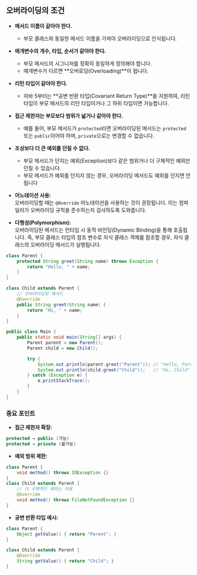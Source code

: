 ## 오버라이딩의 조건
- **메서드 이름이 같아야 한다.**
    - 부모 클래스와 동일한 메서드 이름을 가져야 오버라이딩으로 인식됩니다.
- **매개변수의 개수, 타입, 순서가 같아야 한다.**
    - 부모 메서드의 시그니처를 정확히 동일하게 정의해야 합니다.
    - 매개변수가 다르면 **오버로딩(Overloading)**이 됩니다.
- **리턴 타입이 같아야 한다.**
    - 자바 5부터는 **공변 반환 타입(Covariant Return Type)**을 지원하여, 리턴 타입이 부모 메서드의 리턴 타입이거나 그 하위 타입이면 가능합니다.
- **접근 제한자는 부모보다 범위가 넓거나 같아야 한다.**
    - 예를 들어, 부모 메서드가 `protected`라면 오버라이딩된 메서드는 `protected` 또는 `public`이어야 하며, `private`으로는 변경할 수 없습니다.
- **조상보다 더 큰 예외를 던질 수 없다.**
    - 부모 메서드가 던지는 예외(Exception)보다 같은 범위거나 더 구체적인 예외만 던질 수 있습니다.
    - 부모 메서드가 예외를 던지지 않는 경우, 오버라이딩 메서드도 예외를 던지면 안 됩니다

- **어노테이션 사용:**  
    오버라이딩할 때는 `@Override` 어노테이션을 사용하는 것이 권장됩니다. 이는 컴파일러가 오버라이딩 규칙을 준수하는지 검사하도록 도와줍니다.
    
- **다형성(Polymorphism):**  
    오버라이딩된 메서드는 런타임 시 동적 바인딩(Dynamic Binding)을 통해 호출됩니다. 즉, 부모 클래스 타입의 참조 변수로 자식 클래스 객체를 참조할 경우, 자식 클래스의 오버라이딩 메서드가 실행됩니다.


```java
class Parent {
    protected String greet(String name) throws Exception {
        return "Hello, " + name;
    }
}

class Child extends Parent {
    // 오버라이딩된 메서드
    @Override
    public String greet(String name) {
        return "Hi, " + name;
    }
}

public class Main {
    public static void main(String[] args) {
        Parent parent = new Parent();
        Parent child = new Child();

        try {
            System.out.println(parent.greet("Parent")); // "Hello, Parent"
            System.out.println(child.greet("Child"));   // "Hi, Child"
        } catch (Exception e) {
            e.printStackTrace();
        }
    }
}
```

### **중요 포인트**

- **접근 제한자 확장:**
```java
protected → public (가능)
protected → private (불가능)
```
- **예외 범위 제한:**
```java
class Parent {
    void method() throws IOException {}
}
class Child extends Parent {
    // 더 구체적인 예외는 허용
    @Override
    void method() throws FileNotFoundException {}
}
```
- **공변 반환 타입 예시:**
```java
class Parent {
    Object getValue() { return "Parent"; }
}

class Child extends Parent {
    @Override
    String getValue() { return "Child"; }
}

```
